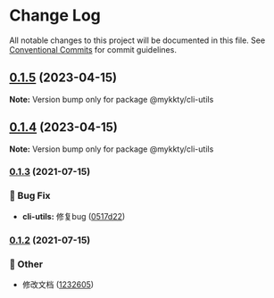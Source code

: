 # Change Log

All notable changes to this project will be documented in this file.
See [Conventional Commits](https://conventionalcommits.org) for commit guidelines.

## [0.1.5](https://github.com/willson-wang/lerna-demo/compare/@mykkty/cli-utils@0.1.4...@mykkty/cli-utils@0.1.5) (2023-04-15)

**Note:** Version bump only for package @mykkty/cli-utils





## [0.1.4](https://github.com/willson-wang/lerna-demo/compare/@mykkty/cli-utils@0.1.3...@mykkty/cli-utils@0.1.4) (2023-04-15)

**Note:** Version bump only for package @mykkty/cli-utils





### [0.1.3](https://github.com/willson-wang/lerna-demo/compare/@mykkty/cli-utils@0.1.2...@mykkty/cli-utils@0.1.3) (2021-07-15)


### :bug: Bug Fix

* **cli-utils:** 修复bug ([0517d22](https://github.com/willson-wang/lerna-demo/commit/0517d22faf729aa0964146ddbdd6619303ee0863))



### [0.1.2](https://github.com/willson-wang/lerna-demo/compare/@mykkty/cli-utils@0.1.1...@mykkty/cli-utils@0.1.2) (2021-07-15)


### :mega: Other

* 修改文档 ([1232605](https://github.com/willson-wang/lerna-demo/commit/12326054a55f9871e05b687c901241b4a65a0d24))
